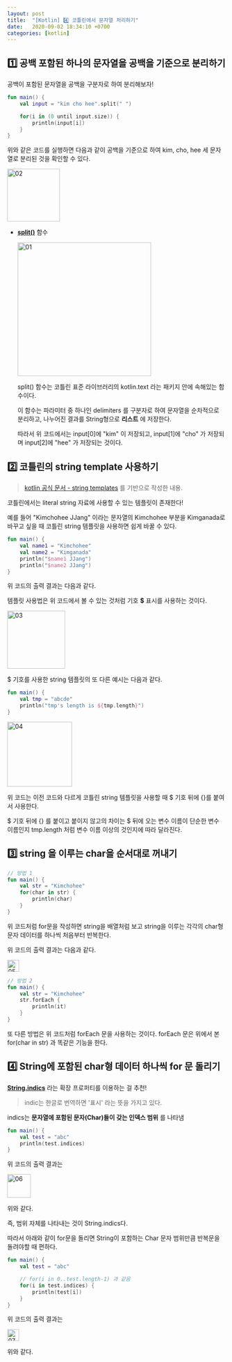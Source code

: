 ```yaml
---
layout: post
title:  "[Kotlin] 4️⃣ 코틀린에서 문자열 처리하기"
date:   2020-09-02 18:34:10 +0700
categories: [kotlin]
---
```


## 1️⃣ 공백 포함된 하나의 문자열을 공백을 기준으로 분리하기

공백이 포함된 문자열을 공백을 구분자로 하여 분리해보자!

~~~kotlin
fun main() {
    val input = "kim cho hee".split(" ")

    for(i in (0 until input.size)) {
        println(input[i])
    }
}
~~~

위와 같은 코드를 실행하면 다음과 같이 공백을 기준으로 하여 kim, cho, hee 세 문자열로 분리된 것을 확인할 수 있다.

<img width="121" alt="02" src="https://user-images.githubusercontent.com/31889335/95299576-e7bf2300-08b8-11eb-90f2-29e651cf9d05.png">

* __[split()](https://kotlinlang.org/api/latest/jvm/stdlib/kotlin.text/split.html)__ 함수

    <img width="307" alt="01" src="https://user-images.githubusercontent.com/31889335/95299336-81d29b80-08b8-11eb-8202-1090ad465c45.png">

    split() 함수는 코틀린 표준 라이브러리의 kotlin.text 라는 패키지 안에 속해있는 함수이다.

    이 함수는 파라미터 중 하나인 delimiters 를 구분자로 하여 문자열을 순차적으로 분리하고, 나누어진 결과를 String형으로 __리스트__ 에 저장한다.

    따라서 위 코드에서는 input[0]에 "kim" 이 저장되고, input[1]에 "cho" 가 저장되며 input[2]에 "hee" 가 저장되는 것이다.

## 2️⃣ 코틀린의 string template 사용하기

> [kotlin 공식 문서 - string templates](https://kotlinlang.org/docs/reference/basic-types.html#string-templates
) 를 기반으로 작성한 내용.

코틀린에서는 literal string 자료에 사용할 수 있는 템플릿이 존재한다!

예를 들어 "Kimchohee JJang" 이라는 문자열의 Kimchohee 부분을 Kimganada로 바꾸고 싶을 때 코틀린 string 템플릿을 사용하면 쉽게 바꿀 수 있다.

~~~kotlin
fun main() {
    val name1 = "Kimchohee"
    val name2 = "Kimganada"
    println("$name1 JJang")
    println("$name2 JJang")
}
~~~

위 코드의 출력 결과는 다음과 같다.

템플릿 사용법은 위 코드에서 볼 수 있는 것처럼 기호 __$__ 표시를 사용하는 것이다.

<img width="133" alt="03" src="https://user-images.githubusercontent.com/31889335/95332802-e0af0980-08e6-11eb-91cd-7bb9a037e104.png">

$ 기호를 사용한 string 템플릿의 또 다른 예시는 다음과 같다.

~~~kotlin
fun main() {
    val tmp = "abcde"
    println("tmp's length is ${tmp.length}")
}
~~~

<img width="149" alt="04" src="https://user-images.githubusercontent.com/31889335/95333861-4e0f6a00-08e8-11eb-9d36-1f15b8accd75.png">

위 코드는 이전 코드와 다르게 코틀린 string 템플릿을 사용할 때 $ 기호 뒤에 {}를 붙여서 사용한다.

$ 기호 뒤에 {} 를 붙이고 붙이지 않고의 차이는 $ 뒤에 오는 변수 이름이 단순한 변수 이름인지 tmp.length 처럼 변수 이름 이상의 것인지에 따라 달라진다.

## 3️⃣ string 을 이루는 char을 순서대로 꺼내기

~~~kotlin
// 방법 1
fun main() {
    val str = "Kimchohee"
    for(char in str) {
        println(char)
    }
}
~~~

위 코드처럼 for문을 작성하면 string을 배열처럼 보고 string을 이루는 각각의 char형 문자 데이터를 하나씩 처음부터 반복한다.

위 코드의 출력 결과는 다음과 같다.

<img width="27" alt="05" src="https://user-images.githubusercontent.com/31889335/95998214-9c37e680-0e6f-11eb-9b57-37a2e8eae6e2.png">

~~~kotlin
// 방법 2
fun main() {
    val str = "Kimchohee"
    str.forEach {
        println(it)
    }
}
~~~

또 다른 방법은 위 코드처럼 forEach 문을 사용하는 것이다. forEach 문은 위에서 본 for(char in str) 과 똑같은 기능을 한다.

## 4️⃣ String에 포함된 char형 데이터 하나씩 for 문 돌리기

__[String.indics](https://kotlinlang.org/api/latest/jvm/stdlib/kotlin.text/indices.html)__ 라는 확장 프로퍼티를 이용하는 걸 추천!

> indic는 한글로 번역하면 '표시' 라는 뜻을 가지고 있다.

indics는 __문자열에 포함된 문자(Char)들이 갖는 인덱스 범위__ 를 나타냄

~~~kotlin
fun main() {
    val test = "abc"
    println(test.indices)
}
~~~

위 코드의 출력 결과는

<img width="54" alt="06" src="https://user-images.githubusercontent.com/31889335/102378064-bd03f000-4008-11eb-96d8-3ea78195b606.png">

위와 같다.

즉, 범위 자체를 나타내는 것이 String.indics다.

따라서 아래와 같이 for문을 돌리면 String이 포함하는 Char 문자 범위만큼 반복문을 돌려야할 때 편하다.

~~~kotlin
fun main() {
    val test = "abc"

    // for(i in 0..test.length-1) 과 같음
    for(i in test.indices) {
        println(test[i])
    }
}
~~~

위 코드의 출력 결과는

<img width="27" alt="07" src="https://user-images.githubusercontent.com/31889335/102378259-f63c6000-4008-11eb-83a4-d847dfcca4a9.png">

위와 같다.